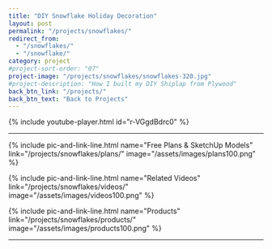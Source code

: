 ```yaml
---
title: "DIY Snowflake Holiday Decoration"
layout: post
permalink: "/projects/snowflakes/"
redirect_from:
  - "/snowflakes/"
  - "/snowflake/"
category: project
#project-sort-order: "07"
project-image: "/projects/snowflakes/snowflakes-320.jpg"
#project-description: "How I built my DIY Shiplap from Plywood"
back_btn_link: "/projects/"
back_btn_text: "Back to Projects"
---
```


{% include youtube-player.html id="r-VGgdBdrc0" %}

<p style="clear: left"></p>

<hr class="hr-thick">

<p></p>

{% include pic-and-link-line.html
  name="Free Plans & SketchUp Models"
  link="/projects/snowflakes/plans/"
  image="/assets/images/plans100.png" %}

{% include pic-and-link-line.html
  name="Related Videos"
  link="/projects/snowflakes/videos/"
  image="/assets/images/videos100.png" %}

{% include pic-and-link-line.html
  name="Products"
  link="/projects/snowflakes/products/"
  image="/assets/images/products100.png" %}

<hr class="hr-thick">

<p></p>
